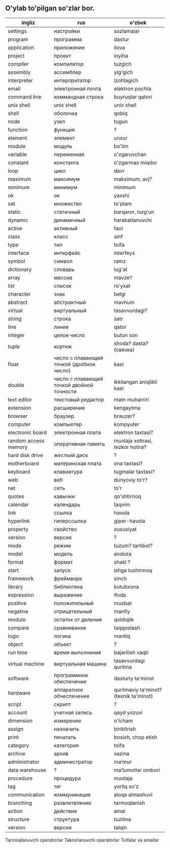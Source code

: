 ## O'ylab to'pilgan so'zlar bor.

ingliz | rus | o'zbek
--- | --- | ---
settings | настройки | sozlamalar
program | программа | dastur
application | приложение | ilova
project | проект | loyiha
compiler | компилятор | tuzgich
assembly | ассемблер | yig'gich
interpreter | интерпритатор | izohlagich
email | электронная почта | elektron pochta
command line | коммандная строка | buyruqlar qatori
unix shell | unix shell | unix shell
shell | оболочка | qobiq
node | узел | tugun
function | функция | ?
element | элемент | unsur
module | модуль | bo'lim
variable | переменная | o'zgaruvchan
constant | константа | o'zgarmas miqdor
loop | цикл | davr
maximum | максимум | maksimum, avj?
minimum | минимум | minimum
ok | ок | yaxshi
set | множество | to'plam
static | статичный | barqaror, turg'un
dynamic | динамичный | harakatlanuvchi
active | активный | faol
class | класс | sinf
type | тип | toifa
interface | интерфейс | interfeys
symbol | символ | ramz
dictionary | словарь | lug'at
array | массив | mavze?
list | список | ro'yxat
character | знак | belgi
abstract | абстрактный | mavhum
virtual | виртуальный | tasavvurdagi?
string | строка | satr
line | линия | qator
integer | целое число | butun son
tuple | кортеж | shoda? dasta? (связка)
float | число с плавающей точкой (дробное число) | kasr
double | число с плавающей точкой двойной точности | ikkilangan aniqlikli kasr
text editor | текстовый редактор | matn muharriri
extension | расширение | kengaytma
browser | браузер | brauzer?
computer | компьютер | kompyuter
electronic board | электронная плата | elektron taxtasi?
random access memory | оперативная память | muolaja xotirasi, tezkor hotira?
hard disk drive | жесткий диск | ?
motherboard | материнская плата | ona taxtasi?
keyboard | клавиатура | tugmalar taxtasi?
web | веб | dunyoviy to'r?
net | сеть | to'r
quotes | кавычки | qo'shtirnoq
calendar | календарь | taqvim
link | ссылка | havola
hyperlink | гиперссылка | giper-havola
property | свойство | xususiyat
version | версия | ?
mode | режим | tuzum? tartibot?
model | модель | andoza
format | формат | shakl ?
start | запуск | ishga tushirmoq
framework | фреймворк | sinch
library | библиотека | kutubxona
expression | выражение | ifoda
positive | положительный | musbat
negative | отрицательный | manfiy
modulo | остаток от деления | qoldiqlik
compare | сравнивание | taqqoslash
logic | логика | mantiq
object | объект | ?
run time | время выполнения | bajarilish vaqti
virtual machine | виртуальная машина | tasavvurdagi qurilma
software | программное обеспечение | dasturiy ta'minot
hardware | аппаратное обчеспечение | qurilmaviy ta'minot? (texnik ta'minot)
script | скрипт | ?
account | учетная запись | qayd yozuvi
dimension | измерение | o'lcham
assign | назначить | biriktirish
print | печатать | bosish, сhop etish
category | категория | toifa
archive | архив | xazina
administrator | администратор | ma’mur
data warehouse | ? | ma’lumotlar ombori
procedure | процедура | muolaja
tag | тег | yorliq so'z
communication | коммуникация | aloqa almashuvi
branching | развлетвление | tarmoqlanish
action | действие | amal
structure | структура | tuzilma
version | версия | talqin

Tarmoqlanuvchi operatorlar
Takrorlanuvchi operatorlar
Toifalar va amallar
